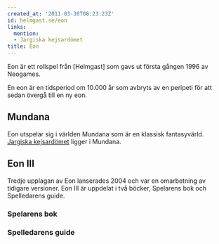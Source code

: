 ```yaml
---
created_at: '2011-03-30T08:23:23Z'
id: helmgast.se/eon
links:
  mention:
  - Jargiska kejsardömet
title: Eon
---
```


Eon är ett rollspel från [Helmgast] som gavs ut första gången 1996 av Neogames.

En eon är en tidsperiod om 10.000 år som avbryts av en peripeti för att sedan övergå till en ny eon.

Mundana
-------

Eon utspelar sig i världen Mundana som är en klassisk fantasyvärld. [Jargiska kejsardömet] ligger i
Mundana.

Eon III
-------

Tredje upplagan av Eon lanserades 2004 och var en omarbetning av tidigare versioner. Eon III är
uppdelat i två böcker, Spelarens bok och Spelledarens guide.

### Spelarens bok

### Spelledarens guide

  [Jargiska kejsardömet]: Jargiska_kejsardömet
